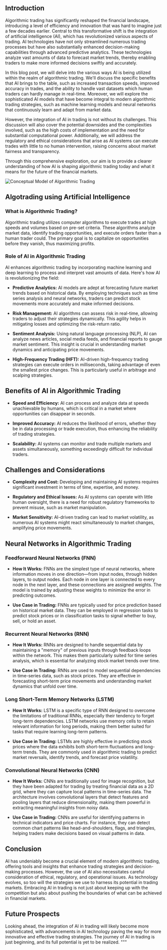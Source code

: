 
## **Introduction**
Algorithmic trading has significantly reshaped the financial landscape, introducing a level of efficiency and innovation that was hard to imagine just a few decades earlier. Central to this transformative shift is the integration of artificial intelligence (AI), which has revolutionized various aspects of trading. AI technologies have not only streamlined numerous trading processes but have also substantially enhanced decision-making capabilities through advanced predictive analytics. These technologies analyze vast amounts of data to forecast market trends, thereby enabling traders to make more informed decisions swiftly and accurately.

In this blog post, we will delve into the various ways AI is being utilized within the realm of algorithmic trading. We'll discuss the specific benefits that AI brings to the table, such as increased transaction speeds, improved accuracy in trades, and the ability to handle vast datasets which human traders can hardly manage in real-time. Moreover, we will explore the sophisticated AI models that have become integral to modern algorithmic trading strategies, such as machine learning models and neural networks that continuously learn and adapt from market data.

However, the integration of AI in trading is not without its challenges. This discussion will also cover the potential downsides and the complexities involved, such as the high costs of implementation and the need for substantial computational power. Additionally, we will address the regulatory and ethical considerations that arise as AI systems can execute trades with little to no human intervention, raising concerns about market fairness and transparency.

Through this comprehensive exploration, our aim is to provide a clearer understanding of how AI is shaping algorithmic trading today and what it means for the future of the financial markets.

![Conceptual Model of Algorithmic Trading](https://www.google.com/imgres?q=algotrading%20using%20ai&imgurl=http%3A%2F%2Fturingfinance.com%2Fwp-content%2Fuploads%2F2013%2F11%2FAlgorithmic-Trading-Systems-Conceptual.png&imgrefurl=https%3A%2F%2Fwww.turingfinance.com%2Fdissecting-algorithmic-trading%2F&docid=Xe19OIfxoiQEAM&tbnid=bydbTaOtMIqmTM&vet=12ahUKEwjEnZ6q-aqIAxX4FmIAHVdEA30QM3oECBcQAA..i&w=744&h=405&hcb=2&ved=2ahUKEwjEnZ6q-aqIAxX4FmIAHVdEA30QM3oECBcQAA)


## **Algotrading using Artificial Intelligence**

### **What is Algorithmic Trading?**
Algorithmic trading utilizes computer algorithms to execute trades at high speeds and volumes based on pre-set criteria. These algorithms analyze market data, identify trading opportunities, and execute orders faster than a human trader could. The primary goal is to capitalize on opportunities before they vanish, thus maximizing profits.

### **Role of AI in Algorithmic Trading**
AI enhances algorithmic trading by incorporating machine learning and deep learning to process and interpret vast amounts of data. Here's how AI is revolutionizing the field:

- **Predictive Analytics:** AI models are adept at forecasting future market trends based on historical data. By employing techniques such as time series analysis and neural networks, traders can predict stock movements more accurately and make informed decisions.

- **Risk Management:** AI algorithms can assess risk in real-time, allowing traders to adjust their strategies dynamically. This agility helps in mitigating losses and optimizing the risk-return ratio.

- **Sentiment Analysis:** Using natural language processing (NLP), AI can analyze news articles, social media feeds, and financial reports to gauge market sentiment. This insight is crucial in understanding market dynamics and anticipating price movements.

- **High-Frequency Trading (HFT):** AI-driven high-frequency trading strategies can execute orders in milliseconds, taking advantage of even the smallest price changes. This is particularly useful in arbitrage and scalping strategies.

## **Benefits of AI in Algorithmic Trading**

- **Speed and Efficiency:** AI can process and analyze data at speeds unachievable by humans, which is critical in a market where opportunities can disappear in seconds.

- **Improved Accuracy:** AI reduces the likelihood of errors, whether they be in data processing or trade execution, thus enhancing the reliability of trading strategies.

- **Scalability:** AI systems can monitor and trade multiple markets and assets simultaneously, something exceedingly difficult for individual traders.

## **Challenges and Considerations**

- **Complexity and Cost:** Developing and maintaining AI systems requires significant investment in terms of time, expertise, and money.

- **Regulatory and Ethical Issues:** As AI systems can operate with little human oversight, there is a need for robust regulatory frameworks to prevent misuse, such as market manipulation.

- **Market Sensitivity:** AI-driven trading can lead to market volatility, as numerous AI systems might react simultaneously to market changes, amplifying price movements.

## **Neural Networks in Algorithmic Trading**

### **Feedforward Neural Networks (FNN)**
- **How It Works:** FNNs are the simplest type of neural networks, where information moves in one direction—from input nodes, through hidden layers, to output nodes. Each node in one layer is connected to every node in the next layer, and these connections are assigned weights. The model is trained by adjusting these weights to minimize the error in predicting outcomes.

- **Use Case in Trading:** FNNs are typically used for price prediction based on historical market data. They can be employed in regression tasks to predict stock prices or in classification tasks to signal whether to buy, sell, or hold an asset.

### **Recurrent Neural Networks (RNN)**
- **How It Works:** RNNs are designed to handle sequential data by maintaining a "memory" of previous inputs through feedback loops within the network. This makes them particularly suited for time series analysis, which is essential for analyzing stock market trends over time.

- **Use Case in Trading:** RNNs are used to model sequential dependencies in time-series data, such as stock prices. They are effective in forecasting short-term price movements and understanding market dynamics that unfold over time.

### **Long Short-Term Memory Networks (LSTM)**
- **How It Works:** LSTM is a specific type of RNN designed to overcome the limitations of traditional RNNs, especially their tendency to forget long-term dependencies. LSTM networks use memory cells to retain relevant information for long periods, making them better suited for tasks that require learning long-term patterns.

- **Use Case in Trading:** LSTMs are highly effective in predicting stock prices where the data exhibits both short-term fluctuations and long-term trends. They are commonly used in algorithmic trading to predict market reversals, identify trends, and forecast price volatility.

### **Convolutional Neural Networks (CNN)**
- **How It Works:** CNNs are traditionally used for image recognition, but they have been adapted for trading by treating financial data as a 2D grid, where they can capture local patterns in time-series data. The architecture involves convolutional layers that detect features and pooling layers that reduce dimensionality, making them powerful in extracting meaningful insights from noisy data.

- **Use Case in Trading:** CNNs are useful for identifying patterns in technical indicators and price charts. For instance, they can detect common chart patterns like head-and-shoulders, flags, and triangles, helping traders make decisions based on visual patterns in data.

## **Conclusion**
AI has undeniably become a crucial element of modern algorithmic trading, offering tools and insights that enhance trading strategies and decision-making processes. However, the use of AI also necessitates careful consideration of ethical, regulatory, and operational issues. As technology evolves, so too will the strategies we use to harness its potential in trading markets. Embracing AI in trading is not just about keeping up with the competition but also about pushing the boundaries of what can be achieved in financial markets.

## **Future Prospects**
Looking ahead, the integration of AI in trading will likely become more sophisticated, with advancements in AI technology paving the way for more innovative and effective trading strategies. The journey of AI in trading is just beginning, and its full potential is yet to be realized.
"""


